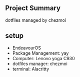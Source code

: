 ## Project Summary
dotfiles managed by chezmoi

## setup
- EndeavourOS
- Package Management: yay
- Computer: Lenovo yoga C930 
- dotfiles manager: chezmoi
- terminal: Alacritty